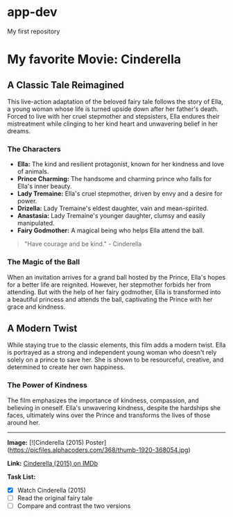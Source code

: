 # app-dev
My first repository
# My favorite Movie: Cinderella

## A Classic Tale Reimagined
This live-action adaptation of the beloved fairy tale follows the story of Ella, a young woman whose life is turned upside down after her father's death. Forced to live with her cruel stepmother and stepsisters, Ella endures their mistreatment while clinging to her kind heart and unwavering belief in her dreams.

### The Characters
 
* **Ella:** The kind and resilient protagonist, known for her kindness and love of animals.
* **Prince Charming:** The handsome and charming prince who falls for Ella's inner beauty.
* **Lady Tremaine:** Ella's cruel stepmother, driven by envy and a desire for power.
* **Drizella:** Lady Tremaine's eldest daughter, vain and mean-spirited.
* **Anastasia:** Lady Tremaine's younger daughter, clumsy and easily manipulated.
* **Fairy Godmother:** A magical being who helps Ella attend the ball.
 
> "Have courage and be kind." - Cinderella

### The Magic of the Ball
When an invitation arrives for a grand ball hosted by the Prince, Ella's hopes for a better life are reignited. However, her stepmother forbids her from attending. But with the help of her fairy godmother, Ella is transformed into a beautiful princess and attends the ball, captivating the Prince with her grace and kindness.

## A Modern Twist
While staying true to the classic elements, this film adds a modern twist. Ella is portrayed as a strong and independent young woman who doesn't rely solely on a prince to save her. She is shown to be resourceful, creative, and determined to create her own happiness.
 
### The Power of Kindness
The film emphasizes the importance of kindness, compassion, and believing in oneself. Ella's unwavering kindness, despite the hardships she faces, ultimately wins over the Prince and transforms the lives of those around her.
 
---

**Image:** [![Cinderella (2015) Poster]
(https://picfiles.alphacoders.com/368/thumb-1920-368054.jpg)
 
**Link:** [Cinderella (2015) on IMDb](https://www.imdb.com/title/tt1661199/)

**Task List:**
 
- [x] Watch Cinderella (2015)
- [ ] Read the original fairy tale
- [ ] Compare and contrast the two versions
